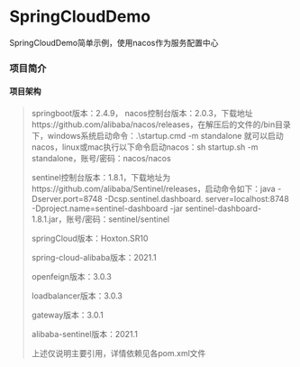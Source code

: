 # SpringCloudDemo
SpringCloudDemo简单示例，使用nacos作为服务配置中心
### 项目简介
#### 项目架构
> springboot版本：2.4.9，
> nacos控制台版本：2.0.3，下载地址https://github.com/alibaba/nacos/releases，在解压后的文件的/bin目录下，windows系统启动命令：.\startup.cmd -m standalone 
> 就可以启动nacos，linux或mac执行以下命令启动nacos：sh startup.sh -m standalone，账号/密码：nacos/nacos
> 
> sentinel控制台版本：1.8.1，下载地址为https://github.com/alibaba/Sentinel/releases，启动命令如下：java -Dserver.port=8748 -Dcsp.sentinel.dashboard.
> server=localhost:8748 -Dproject.name=sentinel-dashboard -jar sentinel-dashboard-1.8.1.jar，账号/密码：sentinel/sentinel
> 
> springCloud版本：Hoxton.SR10
> 
> spring-cloud-alibaba版本：2021.1
> 
> openfeign版本：3.0.3
> 
> loadbalancer版本：3.0.3
> 
> gateway版本：3.0.1
> 
> alibaba-sentinel版本：2021.1
> 
> 上述仅说明主要引用，详情依赖见各pom.xml文件

